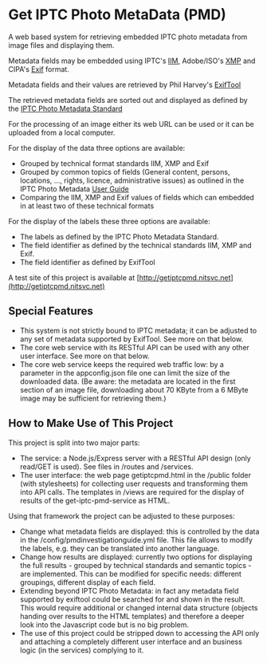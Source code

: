 # Get IPTC Photo MetaData (PMD)

A web based system for retrieving embedded IPTC photo metadata from image files and displaying them. 

Metadata fields may be embedded using IPTC's [IIM](https://iptc.org/standards/iim/), Adobe/ISO's [XMP](http://www.adobe.com/devnet/xmp.html) and CIPA's [Exif](http://www.cipa.jp/std/std-sec_e.html) format.

Metadata fields and their values are retrieved by Phil Harvey's [ExifTool](https://exiftool.org)

The retrieved metadata fields are sorted out and displayed as defined by the [IPTC Photo Metadata Standard](https://iptc.org/standards/photo-metadata/iptc-standard/) 

For the processing of an image either its web URL can be used or it can be uploaded from a local computer.

For the display of the data three options are available:

* Grouped by technical format standards IIM, XMP and Exif
* Grouped by common topics of fields (General content, persons, locations, ..., rights, licence, administrative issues) as outlined in the IPTC Photo Metadata [User Guide](https://www.iptc.org/std/photometadata/documentation/userguide/)
* Comparing the IIM, XMP and Exif values of fields which can embedded in at least two of these technical formats

For the display of the labels these three options are available:

* The labels as defined by the IPTC Photo Metadata Standard.
* The field identifier as defined by the technical standards IIM, XMP and Exif.
* The field identifier as defined by ExifTool

A test site of this project is available at [http://getiptcpmd.nitsvc.net](http://getiptcpmd.nitsvc.net)

## Special Features

* This system is not strictly bound to IPTC metadata; it can be adjusted to any set of metadata supported by ExifTool. See more on that below.
* The core web service with its RESTful API can be used with any other user interface. See more on that below.
* The core web service keeps the required web traffic low: by a parameter in the appconfig.json file one can limit the size of the downloaded data. (Be aware: the metadata are located in the first section of an image file, downloading about 70 KByte from a 6 MByte image may be sufficient for retrieving them.)


## How to Make Use of This Project

This project is split into two major parts:

* The service: a Node.js/Express server with a RESTful API design (only read/GET is used). See files in /routes and /services.
* The user interface: the web page getiptcpmd.html in the /public folder (with stylesheets) for collecting user requests and transforming them into API calls. The templates in /views are required for the display of results of the get-iptc-pmd-service as HTML.

Using that framework the project can be adjusted to these purposes:

* Change what metadata fields are displayed: this is controlled by the data in the /config/pmdinvestigationguide.yml file. This file allows to modify the labels, e.g. they can be translated into another language.
* Change how results are displayed: currently two options for displaying the full results - grouped by technical standards and semantic topics - are implemented. This can be modified for specific needs: different groupings, different display of each field.
* Extending beyond IPTC Photo Metadata: in fact any metadata field supported by exiftool could be searched for and shown in the result. This would require additional or changed internal data structure (objects handing over results to the HTML templates) and therefore a deeper look into the Javascript code but is no big problem.
* The use of this project could be stripped down to accessing the API only and attaching a completely different user interface and an business logic (in the services) complying to it.
  
  